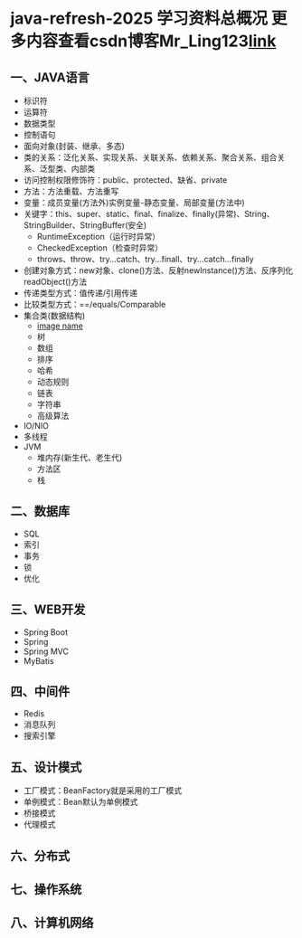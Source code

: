 # java-refresh-2025 学习资料总概况 更多内容查看csdn博客Mr_Ling123[link](https://blog.csdn.net/Mr_Ling123/article/details/129375387)
## 一、JAVA语言
- 标识符
- 运算符
- 数据类型
- 控制语句
- 面向对象(封装、继承、多态)
- 类的关系：泛化关系、实现关系、关联关系、依赖关系、聚合关系、组合关系、泛型类、内部类
- 访问控制权限修饰符：public、protected、缺省、private
- 方法：方法重载、方法重写
- 变量：成员变量(方法外)实例变量-静态变量、局部变量(方法中)
- 关键字：this、super、static、final、finalize、finally(异常)、String、StringBuilder、StringBuffer(安全)
	- RuntimeException（运行时异常）
	- CheckedException（检查时异常）
	- throws、throw、try...catch、try...finall、try...catch...finally
- 创建对象方式：new对象、clone()方法、反射newInstance()方法、反序列化readObject()方法
- 传递类型方式：值传递/引用传递
- 比较类型方式：==/equals/Comparable
- 集合类(数据结构)
	- [image name](https://i-blog.csdnimg.cn/blog_migrate/b5c96640fe3473d593bbf4f07a8147e3.png)
	- 树
 	- 数组
  	- 排序
  	- 哈希
  	- 动态规则
  	- 链表
  	- 字符串
  	- 高级算法
- IO/NIO
- 多线程
- JVM
	- 堆内存(新生代、老生代)
 	- 方法区
	- 栈 
## 二、数据库
- SQL
- 索引
- 事务
- 锁
- 优化
## 三、WEB开发
- Spring Boot
- Spring
- Spring MVC
- MyBatis
## 四、中间件
- Redis
- 消息队列
- 搜索引擎
## 五、设计模式
- 工厂模式：BeanFactory就是采用的工厂模式
- 单例模式：Bean默认为单例模式
- 桥接模式
- 代理模式
## 六、分布式
## 七、操作系统
## 八、计算机网络
